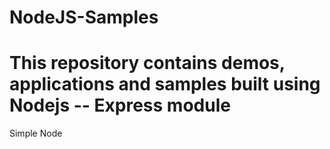 # NodeJS-Samples

# This repository contains demos, applications and samples built using Nodejs -- Express module


Simple Node 
